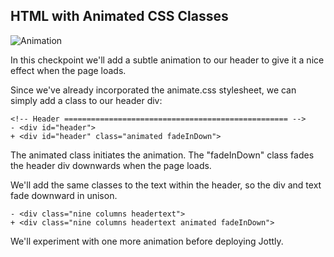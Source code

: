 ## HTML with Animated CSS Classes

![Animation](https://bloc-books.s3.amazonaws.com/jottly/jottly-animate1.gif)

In this checkpoint we'll add a subtle animation to our header to give it a nice effect when the page loads.

Since we've already incorporated the animate.css stylesheet, we can simply add a class to our header div:

```html(index.html)
<!-- Header	================================================== -->
- <div id="header">
+ <div id="header" class="animated fadeInDown">
```

The animated class initiates the animation. The "fadeInDown" class fades the header div downwards when the page loads.

We'll add the same classes to the text within the header, so the div and text fade downward in unison.

```html(index.html)
- <div class="nine columns headertext">
+ <div class="nine columns headertext animated fadeInDown">
```

We'll experiment with one more animation before deploying Jottly.
